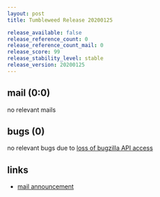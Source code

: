 ```yaml
---
layout: post
title: Tumbleweed Release 20200125

release_available: false
release_reference_count: 0
release_reference_count_mail: 0
release_score: 99
release_stability_level: stable
release_version: 20200125
---
```


## mail (0:0)

no relevant mails

## bugs (0)

<!--more-->

no relevant bugs due to [loss of bugzilla API access](https://bugzilla.opensuse.org/show_bug.cgi?id=1157722)



## links

- [mail announcement](https://lists.opensuse.org/opensuse-factory/2020-01/msg00287.html)
